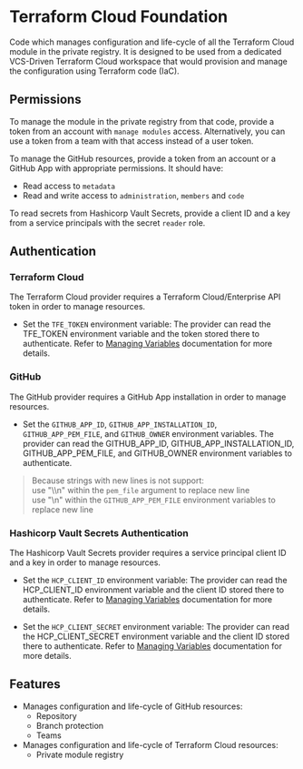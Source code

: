 # Terraform Cloud Foundation

Code which manages configuration and life-cycle of all the Terraform Cloud
module in the private registry. It is designed to be used from a dedicated
VCS-Driven Terraform Cloud workspace that would provision and manage the
configuration using Terraform code (IaC).

## Permissions

To manage the module in the private registry from that code, provide a token
from an account with `manage modules` access. Alternatively, you can use a
token from a team with that access instead of a user token.

To manage the GitHub resources, provide a token from an account or a GitHub App with
appropriate permissions. It should have:

* Read access to `metadata`
* Read and write access to `administration`, `members` and `code`

To read secrets from Hashicorp Vault Secrets, provide a client ID and a key
from a service principals with the secret `reader` role.

## Authentication

### Terraform Cloud

The Terraform Cloud provider requires a Terraform Cloud/Enterprise API token in
order to manage resources.

* Set the `TFE_TOKEN` environment variable: The provider can read the TFE_TOKEN environment variable and the token stored there
to authenticate. Refer to [Managing Variables](https://developer.hashicorp.com/terraform/cloud-docs/workspaces/variables/managing-variables) documentation for more details.

### GitHub

The GitHub provider requires a GitHub App installation in order to manage resources.

* Set the `GITHUB_APP_ID`, `GITHUB_APP_INSTALLATION_ID`, `GITHUB_APP_PEM_FILE`, and `GITHUB_OWNER`
environment variables. The provider can read the GITHUB_APP_ID, GITHUB_APP_INSTALLATION_ID,
GITHUB_APP_PEM_FILE, and GITHUB_OWNER environment variables to authenticate.

> Because strings with new lines is not support:</br>
> use "\\\n" within the `pem_file` argument to replace new line</br>
> use "\n" within the `GITHUB_APP_PEM_FILE` environment variables to replace new line</br>

### Hashicorp Vault Secrets Authentication

The Hashicorp Vault Secrets provider requires a service principal client ID and
a key in order to manage resources.

* Set the `HCP_CLIENT_ID` environment variable: The provider can read the HCP_CLIENT_ID
environment variable and the client ID stored there to authenticate. Refer to
[Managing Variables](https://developer.hashicorp.com/terraform/cloud-docs/workspaces/variables/managing-variables) documentation for more details.

* Set the `HCP_CLIENT_SECRET` environment variable: The provider can read the HCP_CLIENT_SECRET
environment variable and the client ID stored there to authenticate. Refer to
[Managing Variables](https://developer.hashicorp.com/terraform/cloud-docs/workspaces/variables/managing-variables) documentation for more details.

## Features

* Manages configuration and life-cycle of GitHub resources:
  * Repository
  * Branch protection
  * Teams
* Manages configuration and life-cycle of Terraform Cloud resources:
  * Private module registry
